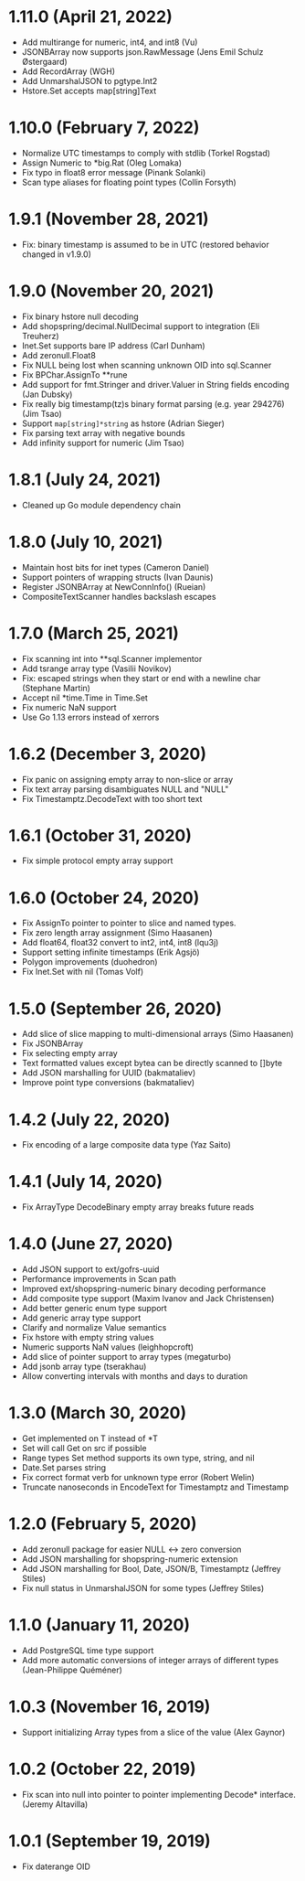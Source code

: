 # 1.11.0 (April 21, 2022)

* Add multirange for numeric, int4, and int8 (Vu)
* JSONBArray now supports json.RawMessage (Jens Emil Schulz Østergaard)
* Add RecordArray (WGH)
* Add UnmarshalJSON to pgtype.Int2
* Hstore.Set accepts map[string]Text

# 1.10.0 (February 7, 2022)

* Normalize UTC timestamps to comply with stdlib (Torkel Rogstad)
* Assign Numeric to *big.Rat (Oleg Lomaka)
* Fix typo in float8 error message (Pinank Solanki)
* Scan type aliases for floating point types (Collin Forsyth)

# 1.9.1 (November 28, 2021)

* Fix: binary timestamp is assumed to be in UTC (restored behavior changed in v1.9.0)

# 1.9.0 (November 20, 2021)

* Fix binary hstore null decoding
* Add shopspring/decimal.NullDecimal support to integration (Eli Treuherz)
* Inet.Set supports bare IP address (Carl Dunham)
* Add zeronull.Float8
* Fix NULL being lost when scanning unknown OID into sql.Scanner
* Fix BPChar.AssignTo **rune
* Add support for fmt.Stringer and driver.Valuer in String fields encoding (Jan Dubsky)
* Fix really big timestamp(tz)s binary format parsing (e.g. year 294276) (Jim Tsao)
* Support `map[string]*string` as hstore (Adrian Sieger)
* Fix parsing text array with negative bounds
* Add infinity support for numeric (Jim Tsao)

# 1.8.1 (July 24, 2021)

* Cleaned up Go module dependency chain

# 1.8.0 (July 10, 2021)

* Maintain host bits for inet types (Cameron Daniel)
* Support pointers of wrapping structs (Ivan Daunis)
* Register JSONBArray at NewConnInfo() (Rueian)
* CompositeTextScanner handles backslash escapes

# 1.7.0 (March 25, 2021)

* Fix scanning int into **sql.Scanner implementor
* Add tsrange array type (Vasilii Novikov)
* Fix: escaped strings when they start or end with a newline char (Stephane Martin)
* Accept nil *time.Time in Time.Set
* Fix numeric NaN support
* Use Go 1.13 errors instead of xerrors

# 1.6.2 (December 3, 2020)

* Fix panic on assigning empty array to non-slice or array
* Fix text array parsing disambiguates NULL and "NULL"
* Fix Timestamptz.DecodeText with too short text

# 1.6.1 (October 31, 2020)

* Fix simple protocol empty array support

# 1.6.0 (October 24, 2020)

* Fix AssignTo pointer to pointer to slice and named types.
* Fix zero length array assignment (Simo Haasanen)
* Add float64, float32 convert to int2, int4, int8 (lqu3j)
* Support setting infinite timestamps (Erik Agsjö)
* Polygon improvements (duohedron)
* Fix Inet.Set with nil (Tomas Volf)

# 1.5.0 (September 26, 2020)

* Add slice of slice mapping to multi-dimensional arrays (Simo Haasanen)
* Fix JSONBArray
* Fix selecting empty array
* Text formatted values except bytea can be directly scanned to []byte
* Add JSON marshalling for UUID (bakmataliev)
* Improve point type conversions (bakmataliev)

# 1.4.2 (July 22, 2020)

* Fix encoding of a large composite data type (Yaz Saito)

# 1.4.1 (July 14, 2020)

* Fix ArrayType DecodeBinary empty array breaks future reads

# 1.4.0 (June 27, 2020)

* Add JSON support to ext/gofrs-uuid
* Performance improvements in Scan path
* Improved ext/shopspring-numeric binary decoding performance
* Add composite type support (Maxim Ivanov and Jack Christensen)
* Add better generic enum type support
* Add generic array type support
* Clarify and normalize Value semantics
* Fix hstore with empty string values
* Numeric supports NaN values (leighhopcroft)
* Add slice of pointer support to array types (megaturbo)
* Add jsonb array type (tserakhau)
* Allow converting intervals with months and days to duration

# 1.3.0 (March 30, 2020)

* Get implemented on T instead of *T
* Set will call Get on src if possible
* Range types Set method supports its own type, string, and nil
* Date.Set parses string
* Fix correct format verb for unknown type error (Robert Welin)
* Truncate nanoseconds in EncodeText for Timestamptz and Timestamp

# 1.2.0 (February 5, 2020)

* Add zeronull package for easier NULL <-> zero conversion
* Add JSON marshalling for shopspring-numeric extension
* Add JSON marshalling for Bool, Date, JSON/B, Timestamptz (Jeffrey Stiles)
* Fix null status in UnmarshalJSON for some types (Jeffrey Stiles)

# 1.1.0 (January 11, 2020)

* Add PostgreSQL time type support
* Add more automatic conversions of integer arrays of different types (Jean-Philippe Quéméner)

# 1.0.3 (November 16, 2019)

* Support initializing Array types from a slice of the value (Alex Gaynor)

# 1.0.2 (October 22, 2019)

* Fix scan into null into pointer to pointer implementing Decode* interface. (Jeremy Altavilla)

# 1.0.1 (September 19, 2019)

* Fix daterange OID
